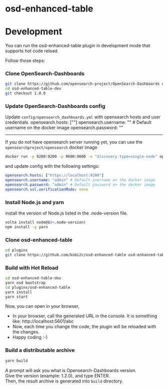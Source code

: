 # osd-enhanced-table


# Development

You can run the osd-enhanced-table plugin in development mode that supports hot code reload. 

Follow those steps:

### Clone OpenSearch-Dashboards
```bash
git clone https://github.com/opensearch-project/OpenSearch-Dashboards osd-enhanced-table-dev
cd osd-enhanced-table-dev
git checkout 1.0.0
```
### Update OpenSearch-Dashboards config

Update `config/opensearch_dashboards.yml` with opensearch hosts and user credentials.
opensearch.hosts: [""]
opensearch.username: "" # Default username on the docker image
opensearch.password: "" 

- - -

If you do not have opensearch server running yet, 
you can use the `opensearchproject/opensearch` docker image

```bash
docker run -p 9200:9200 -p 9600:9600 -e "discovery.type=single-node" opensearchproject/opensearch:latest
```
and update config with the following settings:

```yaml 
opensearch.hosts: ["https://localhost:9200"]
opensearch.username: "admin" # Default username on the docker image
opensearch.password: "admin" # Default password on the docker image
opensearch.ssl.verificationMode: none
```
### Install Node.js and yarn
install the version of Node.js listed in the .node-version file.
```bash
volta install node@$(<.node-version)
npm install -g yarn
```
### Clone osd-enhanced-table
```bash
cd plugins
git clone https://github.com/kobi2c/osd-enhanced-table osd-enhanced-table
```
### Build with Hot Reload 
```bash
cd osd-enhanced-table-dev
yarn osd bootstrap
cd plugins/osd-enhanced-table
yarn install
yarn start
```
Now, you can open in your browser,
 - In your browser, call the generated URL in the console. It is something like: http://localhost:5601/abc
 - Now, each time you change the code, the plugin will be reloaded with the changes.
 - Happy coding :-)
### Build a distributable archive
```bash
yarn build
```
A prompt will ask you what is Opensearch-Dashboards version.  
Give the version (example: 1.2.0), and type ENTER.  
Then, the result archive is generated into `build` directory.  